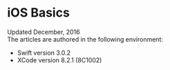 # iOS Basics  
Updated December, 2016  
The articles are authored in the following environment:  
- Swift version 3.0.2
- XCode version 8.2.1 (8C1002)
